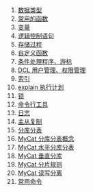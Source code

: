 1. [数据类型][datatype]
1. [常用的函数][fun]
1. [变量][variable]
1. [逻辑控制语句][if_for]
1. [存储过程][procedure]
1. [自定义函数][function]
1. [条件处理程序、游标][handler_cursor]
1. [DCL 用户管理、权限管理][dcl]
1. [索引][index]
1. [explain 执行计划][explain]
1. [锁][lock]
1. [命令行工具][tools]
1. [日志][log]
1. [主从复制][masterslave]
1. [分库分表][fkfb]
1. [MyCat 分库分表概念][mycat1]
1. [MyCat 水平分库分表][mycat2]
1. [MyCat 垂直分库][mycat3]
1. [MyCat 分片规则][mycat4]
1. [MyCat 读写分离][mycat5]
1. [常用命令][common]











[mycat5]: https://fgq233.github.io/md/mysql/mycat5
[mycat4]: https://fgq233.github.io/md/mysql/mycat4
[mycat3]: https://fgq233.github.io/md/mysql/mycat3
[mycat2]: https://fgq233.github.io/md/mysql/mycat2
[mycat1]: https://fgq233.github.io/md/mysql/mycat1
[fkfb]: https://fgq233.github.io/md/mysql/fkfb
[tools]: https://fgq233.github.io/md/mysql/tools
[masterslave]: https://fgq233.github.io/md/mysql/masterslave
[log]: https://fgq233.github.io/md/mysql/log
[common]: https://fgq233.github.io/md/mysql/common
[lock]: https://fgq233.github.io/md/mysql/lock
[dcl]: https://fgq233.github.io/md/mysql/dcl
[explain]: https://fgq233.github.io/md/mysql/explain
[index]: https://fgq233.github.io/md/mysql/index
[datatype]: https://fgq233.github.io/md/mysql/datatype
[fun]: https://fgq233.github.io/md/mysql/fun
[variable]: https://fgq233.github.io/md/mysql/variable
[if_for]: https://fgq233.github.io/md/mysql/if_for
[function]: https://fgq233.github.io/md/mysql/function
[procedure]: https://fgq233.github.io/md/mysql/procedure
[handler_cursor]: https://fgq233.github.io/md/mysql/handler_cursor

